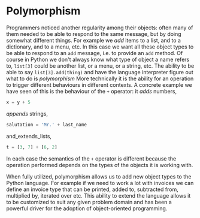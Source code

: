# Polymorphism

Programmers noticed another regularity among their objects: often many
of them needed to be able to respond to the same message, but by doing
somewhat different things. For example we _add_ items to a list, and to
a dictionary, and to a menu, etc. In this case we want all these object
types to be able to respond to an `add` message, i.e. to provide
an `add` method. Of course in Python we don't always know what type of
object a name refers to, `list[3]` could be another list, or a menu, or
a string, etc. The ability to be able to say `list[3].add(thing)` and
have the language interpreter figure out what to do is _polymorphism_
More technically it is the ability for an operation to trigger different
behaviours in different contexts. A concrete example we have seen of
this is the behaviour of the `+` operator: it _adds_ numbers,

```python
x = y + 5
```

*appends* strings,

```python
salutation = 'Mr.' + last_name
```

and_extends_lists,

```python
t = [3, 7] + [6, 2]
```

In each case the semantics of the `+` operator is different because the
operation performed depends on the types of the objects it is working
with.

When fully utilized, polymorphism allows us to add new object types to
the Python language. For example if we need to work a lot with invoices
we can define an invoice type that can be printed, added to, subtracted
from, multiplied by, iterated over etc. This ability to extend the
language allows it to be customized to suit any given problem domain and
has been a powerful driver for the adoption of object-oriented
programming.
